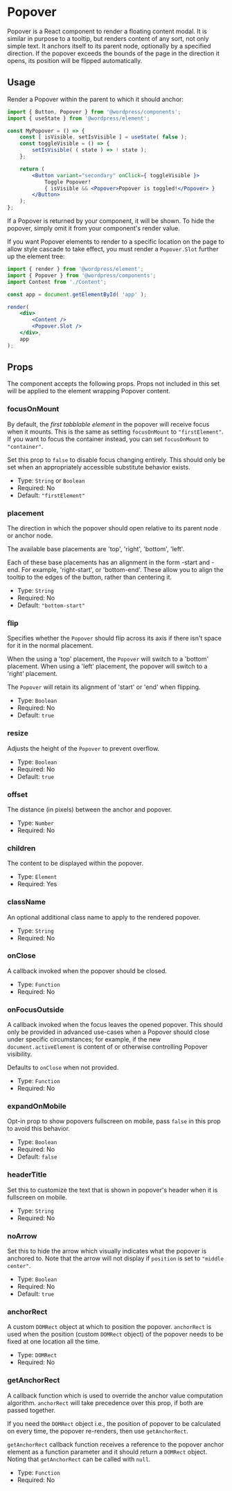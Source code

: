 # Popover

Popover is a React component to render a floating content modal. It is similar in purpose to a tooltip, but renders content of any sort, not only simple text. It anchors itself to its parent node, optionally by a specified direction. If the popover exceeds the bounds of the page in the direction it opens, its position will be flipped automatically.

## Usage

Render a Popover within the parent to which it should anchor:

```jsx
import { Button, Popover } from '@wordpress/components';
import { useState } from '@wordpress/element';

const MyPopover = () => {
	const [ isVisible, setIsVisible ] = useState( false );
	const toggleVisible = () => {
		setIsVisible( ( state ) => ! state );
	};

	return (
		<Button variant="secondary" onClick={ toggleVisible }>
			Toggle Popover!
			{ isVisible && <Popover>Popover is toggled!</Popover> }
		</Button>
	);
};
```

If a Popover is returned by your component, it will be shown. To hide the popover, simply omit it from your component's render value.

If you want Popover elements to render to a specific location on the page to allow style cascade to take effect, you must render a `Popover.Slot` further up the element tree:

```jsx
import { render } from '@wordpress/element';
import { Popover } from '@wordpress/components';
import Content from './Content';

const app = document.getElementById( 'app' );

render(
	<div>
		<Content />
		<Popover.Slot />
	</div>,
	app
);
```

## Props

The component accepts the following props. Props not included in this set will be applied to the element wrapping Popover content.

### focusOnMount

By default, the _first tabblable element_ in the popover will receive focus when it mounts. This is the same as setting `focusOnMount` to `"firstElement"`. If you want to focus the container instead, you can set `focusOnMount` to `"container"`.

Set this prop to `false` to disable focus changing entirely. This should only be set when an appropriately accessible substitute behavior exists.

-   Type: `String` or `Boolean`
-   Required: No
-   Default: `"firstElement"`

### placement

The direction in which the popover should open relative to its parent node or anchor node.

The available base placements are 'top', 'right', 'bottom', 'left'.

Each of these base placements has an alignment in the form -start and -end. For example, 'right-start', or 'bottom-end'. These allow you to align the tooltip to the edges of the button, rather than centering it.

-   Type: `String`
-   Required: No
-   Default: `"bottom-start"`

### flip

Specifies whether the `Popover` should flip across its axis if there isn't space for it in the normal placement.

When the using a 'top' placement, the `Popover` will switch to a 'bottom' placement. When using a 'left' placement, the popover will switch to a 'right' placement.

The `Popover` will retain its alignment of 'start' or 'end' when flipping.

-   Type: `Boolean`
-   Required: No
-   Default: `true`

### resize

Adjusts the height of the `Popover` to prevent overflow.

-   Type: `Boolean`
-   Required: No
-   Default: `true`

### offset

The distance (in pixels) between the anchor and popover.

-   Type: `Number`
-   Required: No

### children

The content to be displayed within the popover.

-   Type: `Element`
-   Required: Yes

### className

An optional additional class name to apply to the rendered popover.

-   Type: `String`
-   Required: No

### onClose

A callback invoked when the popover should be closed.

-   Type: `Function`
-   Required: No

### onFocusOutside

A callback invoked when the focus leaves the opened popover. This should only be provided in advanced use-cases when a Popover should close under specific circumstances; for example, if the new `document.activeElement` is content of or otherwise controlling Popover visibility.

Defaults to `onClose` when not provided.

-   Type: `Function`
-   Required: No

### expandOnMobile

Opt-in prop to show popovers fullscreen on mobile, pass `false` in this prop to avoid this behavior.

-   Type: `Boolean`
-   Required: No
-   Default: `false`

### headerTitle

Set this to customize the text that is shown in popover's header when it is fullscreen on mobile.

-   Type: `String`
-   Required: No

### noArrow

Set this to hide the arrow which visually indicates what the popover is anchored to. Note that the arrow will not display if `position` is set to `"middle center"`.

-   Type: `Boolean`
-   Required: No
-   Default: `true`

### anchorRect

A custom `DOMRect` object at which to position the popover. `anchorRect` is used when the position (custom `DOMRect` object) of the popover needs to be fixed at one location all the time.

-   Type: `DOMRect`
-   Required: No

### getAnchorRect

A callback function which is used to override the anchor value computation algorithm. `anchorRect` will take precedence over this prop, if both are passed together.

If you need the `DOMRect` object i.e., the position of popover to be calculated on every time, the popover re-renders, then use `getAnchorRect`.

`getAnchorRect` callback function receives a reference to the popover anchor element as a function parameter and it should return a `DOMRect` object. Noting that `getAnchorRect` can be called with `null`.

-   Type: `Function`
-   Required: No
